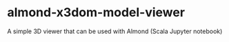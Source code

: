 # almond-x3dom-model-viewer
A simple 3D viewer that can be used with Almond (Scala Jupyter notebook)
